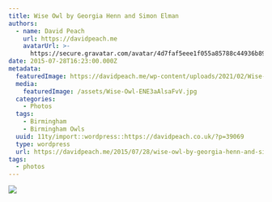```yaml
---
title: Wise Owl by Georgia Henn and Simon Elman
authors:
  - name: David Peach
    url: https://davidpeach.me
    avatarUrl: >-
      https://secure.gravatar.com/avatar/4d7faf5eee1f055a85788c44936b8995eaab6dfb004e7854ec747ccb272e91ee?s=96&d=mm&r=g
date: 2015-07-28T16:23:00.000Z
metadata:
  featuredImage: https://davidpeach.me/wp-content/uploads/2021/02/Wise-Owl.jpg
  media:
    featuredImage: /assets/Wise-Owl-ENE3aAlsaFvV.jpg
  categories:
    - Photos
  tags:
    - Birmingham
    - Birmingham Owls
  uuid: 11ty/import::wordpress::https://davidpeach.co.uk/?p=39069
  type: wordpress
  url: https://davidpeach.me/2015/07/28/wise-owl-by-georgia-henn-and-simon-elman/
tags:
  - photos
---
```

[![](/assets/Wise-Owl-758x1024-czdncaK6yBIw.jpg)](/assets/Wise-Owl-758x1024-czdncaK6yBIw.jpg)